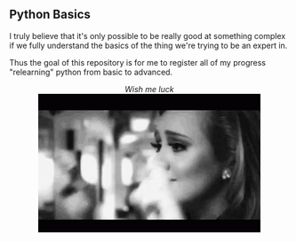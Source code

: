 ## Python Basics

I truly believe that it's only possible to be really good at something complex if we fully understand the basics of the thing we're trying to be an expert in. 

Thus the goal of this repository is for me to register all of my progress "relearning" python from basic to advanced.

<p align="center">
    <i>Wish me luck</i><br>
    <img src="./images/fingers-crossed.gif">
</p>
